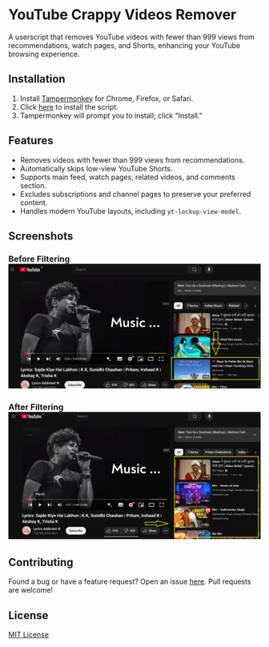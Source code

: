 # YouTube Crappy Videos Remover

A userscript that removes YouTube videos with fewer than 999 views from recommendations, watch pages, and Shorts, enhancing your YouTube browsing experience.

## Installation
1. Install [Tampermonkey](https://www.tampermonkey.net/) for Chrome, Firefox, or Safari.
2. Click [here](https://raw.githubusercontent.com/GauravScripts/youtube-low-view-filter/master/youtube-low-view-filter.user.js) to install the script.
3. Tampermonkey will prompt you to install; click "Install."

## Features
- Removes videos with fewer than 999 views from recommendations.
- Automatically skips low-view YouTube Shorts.
- Supports main feed, watch pages, related videos, and comments section.
- Excludes subscriptions and channel pages to preserve your preferred content.
- Handles modern YouTube layouts, including `yt-lockup-view-model`.

## Screenshots
### Before Filtering![img.png](img.png)
### After Filtering![img_1.png](img_1.png)

## Contributing
Found a bug or have a feature request? Open an issue [here](https://github.com/GauravScripts/youtube-low-view-filter/issues/new). Pull requests are welcome!

## License
[MIT License](LICENSE)